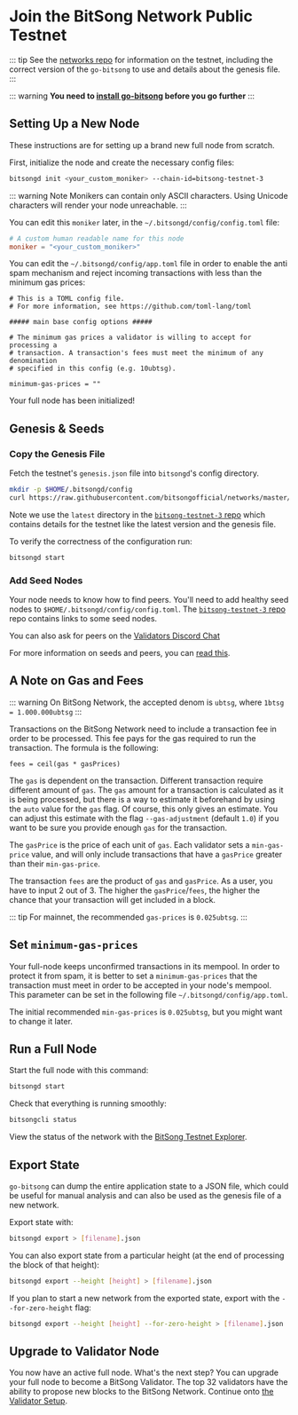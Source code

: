 # Join the BitSong Network Public Testnet

::: tip 
See the [networks repo](https://github.com/bitsongofficial/networks) for information on the testnet, including the correct version of the `go-bitsong` to use and details about the genesis file.
:::

::: warning
**You need to [install go-bitsong](./installation.md) before you go further**
:::

## Setting Up a New Node

These instructions are for setting up a brand new full node from scratch.

First, initialize the node and create the necessary config files:

```bash
bitsongd init <your_custom_moniker> --chain-id=bitsong-testnet-3
```

::: warning Note
Monikers can contain only ASCII characters. Using Unicode characters will render your node unreachable.
:::

You can edit this `moniker` later, in the `~/.bitsongd/config/config.toml` file:

```toml
# A custom human readable name for this node
moniker = "<your_custom_moniker>"
```

You can edit the `~/.bitsongd/config/app.toml` file in order to enable the anti spam mechanism and reject incoming transactions with less than the minimum gas prices:

```
# This is a TOML config file.
# For more information, see https://github.com/toml-lang/toml

##### main base config options #####

# The minimum gas prices a validator is willing to accept for processing a
# transaction. A transaction's fees must meet the minimum of any denomination
# specified in this config (e.g. 10ubtsg).

minimum-gas-prices = ""
```

Your full node has been initialized! 

## Genesis & Seeds

### Copy the Genesis File

Fetch the testnet's `genesis.json` file into `bitsongd`'s config directory.

```bash
mkdir -p $HOME/.bitsongd/config
curl https://raw.githubusercontent.com/bitsongofficial/networks/master/bitsong-testnet-3/genesis.json > $HOME/.bitsongd/config/genesis.json
```

Note we use the `latest` directory in the [`bitsong-testnet-3` repo](https://github.com/bitsongofficial/networks/bitsong-testnet-3) which contains details for the testnet like the latest version and the genesis file. 

To verify the correctness of the configuration run:

```bash
bitsongd start
```

### Add Seed Nodes

Your node needs to know how to find peers. You'll need to add healthy seed nodes to `$HOME/.bitsongd/config/config.toml`. The [`bitsong-testnet-3` repo](https://github.com/bitsongofficial/networks/tree/master/bitsong-testnet-3) repo contains links to some seed nodes.

You can also ask for peers on the [Validators Discord Chat](https://discord.gg/qSFUps6)

For more information on seeds and peers, you can [read this](https://docs.tendermint.com/master/spec/p2p/peer.html).

## A Note on Gas and Fees

::: warning
On BitSong Network, the accepted denom is `ubtsg`, where `1btsg = 1.000.000ubtsg`
:::

Transactions on the BitSong Network need to include a transaction fee in order to be processed. This fee pays for the gas required to run the transaction. The formula is the following:

```
fees = ceil(gas * gasPrices)
```

The `gas` is dependent on the transaction. Different transaction require different amount of `gas`. The `gas` amount for a transaction is calculated as it is being processed, but there is a way to estimate it beforehand by using the `auto` value for the `gas` flag. Of course, this only gives an estimate. You can adjust this estimate with the flag `--gas-adjustment` (default `1.0`) if you want to be sure you provide enough `gas` for the transaction. 

The `gasPrice` is the price of each unit of `gas`. Each validator sets a `min-gas-price` value, and will only include transactions that have a `gasPrice` greater than their `min-gas-price`. 

The transaction `fees` are the product of `gas` and `gasPrice`. As a user, you have to input 2 out of 3. The higher the `gasPrice`/`fees`, the higher the chance that your transaction will get included in a block. 

::: tip
For mainnet, the recommended `gas-prices` is `0.025ubtsg`. 
::: 

## Set `minimum-gas-prices`

Your full-node keeps unconfirmed transactions in its mempool. In order to protect it from spam, it is better to set a `minimum-gas-prices` that the transaction must meet in order to be accepted in your node's mempool. This parameter can be set in the following file `~/.bitsongd/config/app.toml`.

The initial recommended `min-gas-prices` is `0.025ubtsg`, but you might want to change it later. 

## Run a Full Node

Start the full node with this command:

```bash
bitsongd start
```

Check that everything is running smoothly:

```bash
bitsongcli status
```

View the status of the network with the [BitSong Testnet Explorer](https://testnet.explorebitsong.com). 

## Export State

`go-bitsong` can dump the entire application state to a JSON file, which could be useful for manual analysis and can also be used as the genesis file of a new network.

Export state with:

```bash
bitsongd export > [filename].json
```

You can also export state from a particular height (at the end of processing the block of that height):

```bash
bitsongd export --height [height] > [filename].json
```

If you plan to start a new network from the exported state, export with the `--for-zero-height` flag:

```bash
bitsongd export --height [height] --for-zero-height > [filename].json
```

## Upgrade to Validator Node

You now have an active full node. What's the next step? You can upgrade your full node to become a BitSong Validator. The top 32 validators have the ability to propose new blocks to the BitSong Network. Continue onto [the Validator Setup](../validators/validator-setup.md).